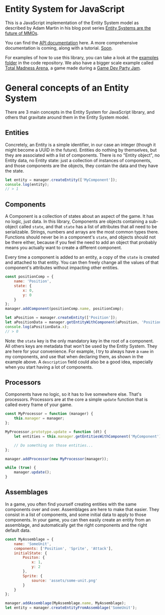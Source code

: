 # Entity System for JavaScript

This is a JavaScript implementation of the Entity System model as described by Adam Martin in his blog post series [Entity Systems are the future of MMOs](http://t-machine.org/index.php/2009/10/26/entity-systems-are-the-future-of-mmos-part-5/).

You can find the [API documentation](api/) here. A more comprehensive documentation is coming, along with a tutorial. [Soon](http://i2.kym-cdn.com/photos/images/facebook/000/117/021/enhanced-buzz-28895-1301694293-0.jpg).

For examples of how to use this library, you can take a look at the [examples folder](https://github.com/adngdb/entity-system-js/tree/master/examples) in the code repository. We also have a bigger scale example called [Total Madness Arena](https://github.com/adngdb/nth), a game made during a [Game Dev Party Jam](http://gamedevparty.fr).

# General concepts of an Entity System

There are 3 main concepts in the Entity System for JavaScript library, and others that gravitate around them in the Entity System model.

## Entities

Concretely, an Entity is a simple identifier, in our case an integer (though it might become a UUID in the future). Entities do nothing by themselves, but they are associated with a list of components. There is no "Entity object", no Entity data, no Entity state: just a collection of instances of components, and those components are the objects, they contain the data and they have the state.

```javascript
let entity = manager.createEntity(['MyComponent']);
console.log(entity);
// > 1
```


## Components

A Component is a collection of states about an aspect of the game. It has no logic, just data. In this library, Components are objects containing a sub-object called ``state``, and that ``state`` has a list of attributes that all need to be serializable. Strings, numbers and arrays are the most common types there. Functions should never be in a component's ``state``, and objects should not be there either, because if you feel the need to add an object that probably means you actually want to create a different component.

Every time a component is added to an entity, a copy of the ``state`` is created and attached to that entity. You can then freely change all the values of that component's attributes without impacting other entities.

```javascript
const positionComp = {
    name: 'Position',
    state: {
        x: 0,
        y: 0
    }
};
manager.addComponent(positionComp.name, positionComp);

let aPosition = manager.createEntity(['Position']);
let aPositionData = manager.getEntityWithComponent(aPosition, 'Position');
console.log(aPositionData.x);
// > 0
```

Note: the ``state`` key is the only mandatory key in the root of a component. All others keys are metadata that won't be used by the Entity System. They are here for your convenience. For example, I try to always have a ``name`` in my components, and use that when declaring them, as shown in the example above. A ``description`` field could also be a good idea, especially when you start having a lot of components.


## Processors

Components have no logic, so it has to live somewhere else. That's processors. Processors are at the core a simple ``update`` function that is called every frame of your game.

```javascript
const MyProcessor = function (manager) {
    this.manager = manager;
};

MyProcessor.prototype.update = function (dt) {
    let entities = this.manager.getEntitiesWithComponent('MyComponent');

    // Do something on those entities...
};

manager.addProcessor(new MyProcessor(manager));

while (true) {
    manager.update();
}
```


## Assemblages

In a game, you often find yourself creating entities with the same components over and over. Assemblages are here to make that easier. They consist in a list of components, and some initial data to apply to those components. In your game, you can then easily create an entity from an assemblage, and automatically get the right components and the right default data.

```javascript
const MyAssemblage = {
    name: 'SomeUnit',
    components: ['Position', 'Sprite', 'Attack'],
    initialState: {
        Positon: {
            x: 1,
            y: 2
        },
        Sprite: {
            source: 'assets/some-unit.png'
        }
    }
};

manager.addAssemblage(MyAssemblage.name, MyAssemblage);
let entity = manager.createEntityFromAssemblage('SomeUnit');
```
